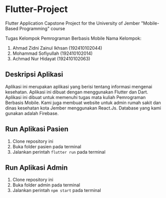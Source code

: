 # Flutter-Project
Flutter Application Capstone Project for the University of Jember "Mobile-Based Programming" course

Tugas Kelompok Pemrograman Berbasis Mobile
Nama Kelompok:

1. Ahmad Zidni Zainul Ikhsan (192410102044)
2. Mohammad Sofiyullah (192410102014)
3. Achmad Nur Hidayat (192410102063)

## Deskripsi Aplikasi

Aplikasi ini merupakan aplikasi yang berisi tentang informasi mengenai kesehatan. Aplikasi ini dibuat dengan menggunakan Flutter dan Dart. Aplikasi ini dibuat untuk memenuhi tugas mata kuliah Pemrograman Berbasis Mobile. Kami juga membuat website untuk admin rumah sakit dan dinas kesehatan kota Jember menggunakan React.Js. Database yang kami gunakan adalah Firebase.

## Run Aplikasi Pasien

1. Clone repository ini
2. Buka folder pasien pada terminal
3. Jalankan perintah `flutter run` pada terminal

## Run Aplikasi Admin
1. Clone repository ini
2. Buka folder admin pada terminal
3. Jalankan perintah `npm start` pada terminal
